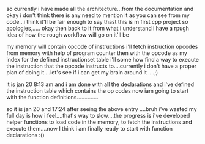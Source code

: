 so currently i have made all the architecture...from the documentation and okay i don't think there is any need to mention it as you can see from my code...i think it'll be fair enough to say thast this is m first cpp project so apologies,.....
okay then back to it from what i understand i have a rpugh idea of how the rough workflow will go on it'll be

my memory will contain opcode of instructions i'll fetch instruction opcodes from memory with help of program counter then with the opcode as my index for the defined instructionset table i'll some how find a way to execute the instruction that the opcode instructs to....currently i don't have a proper plan of doing it ...let's see if i can get my brain around it ....;)


it is jan 20 8:13 am and i am done with all the declarations and i've defined the instruction table which contains the op codes now iam going to start with the function definitions..............


so it is jan 20 and 17:24 after seeing the above entry ....bruh i've wasted my full day is how i feel....that's way to slow....the progress is i've developed helper functions to load code in the memory, to fetch the instructions and execute them....now I think i am finally ready to start with function declarations :() 